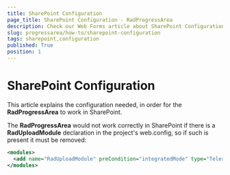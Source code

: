 ```yaml
---
title: SharePoint Configuration 
page_title: SharePoint Configuration - RadProgressArea
description: Check our Web Forms article about SharePoint Configuration.
slug: progressarea/how-to/sharepoint-configuration
tags: sharepoint,configuration
published: True
position: 1
---
```


# SharePoint Configuration

This article explains the configuration needed, in order for the **RadProgressArea** to work in SharePoint.

The **RadProgressArea** would not work correctly in SharePoint if there is a **RadUploadModule** declaration in the project's web.config, so if such is present it must be removed:

````XML
<modules>
  <add name="RadUploadModule" preCondition="integratedMode" type="Telerik.Web.UI.RadUploadHttpModule" />
</modules>
````

